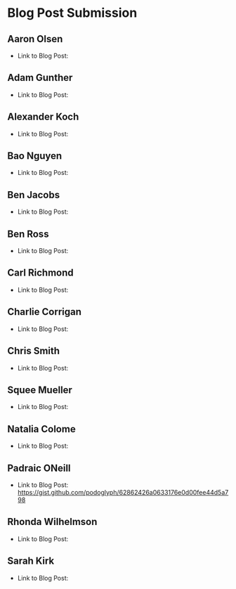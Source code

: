 # Blog Post Submission

## Aaron Olsen

* Link to Blog Post:

## Adam Gunther

* Link to Blog Post:

## Alexander Koch

* Link to Blog Post:

## Bao Nguyen

* Link to Blog Post:

## Ben Jacobs

* Link to Blog Post:

## Ben Ross

* Link to Blog Post:

## Carl Richmond

* Link to Blog Post:

## Charlie Corrigan

* Link to Blog Post:

## Chris Smith

* Link to Blog Post:

## Squee Mueller 

* Link to Blog Post:

## Natalia Colome

* Link to Blog Post:

## Padraic ONeill

* Link to Blog Post: https://gist.github.com/podoglyph/62862426a0633176e0d00fee44d5a798

## Rhonda Wilhelmson

* Link to Blog Post:

## Sarah Kirk

* Link to Blog Post:

